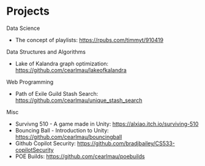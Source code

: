 # Projects

Data Science

- The concept of playlists: https://rpubs.com/timmyt/910419

Data Structures and Algorithms
- Lake of Kalandra graph optimization: https://github.com/cearlmau/lakeofkalandra

Web Programming
- Path of Exile Guild Stash Search: https://github.com/cearlmau/unique_stash_search

Misc
- Survivng 510 - A game made in Unity: https://alxiao.itch.io/surviving-510
- Bouncing Ball - Introduction to Unity: https://github.com/cearlmau/bouncingball
- Github Copilot Security: https://github.com/bradjbailey/CS533-copilotSecurity
- POE Builds: https://github.com/cearlmau/poebuilds
  
